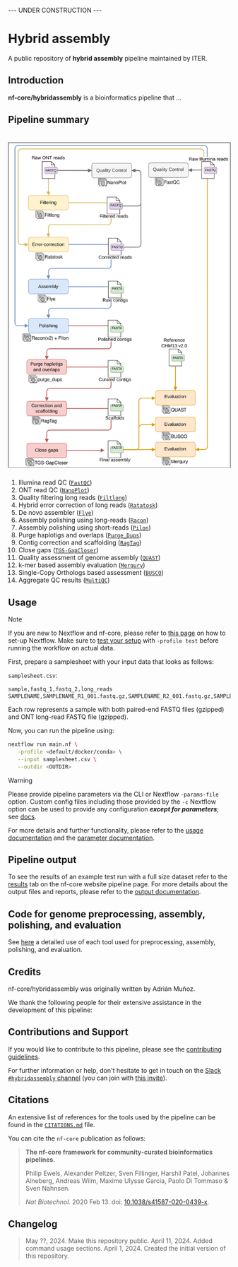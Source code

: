 --- UNDER CONSTRUCTION ---

# Hybrid assembly

A public repository of **hybrid assembly** pipeline maintained by ITER.

## Introduction

**nf-core/hybridassembly** is a bioinformatics pipeline that ...

<!-- TODO nf-core:
   Complete this sentence with a 2-3 sentence summary of what types of data the pipeline ingests, a brief overview of the
   major pipeline sections and the types of output it produces. You're giving an overview to someone new
   to nf-core here, in 15-20 seconds. For an example, see https://github.com/nf-core/rnaseq/blob/master/README.md#introduction
-->

## Pipeline summary

<h1>
  <picture>
    <source media="(prefers-color-scheme: dark)" srcset="docs/images/Simplified pipeline.drawio.svg">
    <img alt="Hybrid assembly pipeline" src="docs/images/Simplified pipeline.drawio.svg">
  </picture>
</h1>

1. Illumina read QC ([`FastQC`](https://www.bioinformatics.babraham.ac.uk/projects/fastqc/))
2. ONT read QC ([`NanoPlot`](https://github.com/wdecoster/NanoPlot))
3. Quality filtering long reads ([`Filtlong`](https://github.com/rrwick/Filtlong))
4. Hybrid error correction of long reads ([`Ratatosk`](https://github.com/DecodeGenetics/Ratatosk))
5. De novo assembler ([`Flye`](https://github.com/fenderglass/Flye))
6. Assembly polishing using long-reads ([`Racon`](https://github.com/isovic/racon))
7. Assembly polishing using short-reads ([`Pilon`](https://github.com/broadinstitute/pilon))
8. Purge haplotigs and overlaps ([`Purge_Dups`](https://github.com/dfguan/purge_dups))
9. Contig correction and scaffolding ([`RagTag`](https://github.com/malonge/RagTag))
10. Close gaps ([`TGS-GapCloser`](https://github.com/BGI-Qingdao/TGS-GapCloser))
11. Quality assessment of genome assembly ([`QUAST`](https://quast.sourceforge.net/))
12. k-mer based assembly evaluation ([`Merqury`](https://github.com/marbl/merqury))
13. Single-Copy Orthologs based assessment ([`BUSCO`](https://busco.ezlab.org/))
14. Aggregate QC results ([`MultiQC`](http://multiqc.info/))

## Usage

> [!NOTE]
> If you are new to Nextflow and nf-core, please refer to [this page](https://nf-co.re/docs/usage/installation) on how to set-up Nextflow. Make sure to [test your setup](https://nf-co.re/docs/usage/introduction#how-to-run-a-pipeline) with `-profile test` before running the workflow on actual data.

First, prepare a samplesheet with your input data that looks as follows:

`samplesheet.csv`:

```csv
sample,fastq_1,fastq_2,long_reads
SAMPLENAME,SAMPLENAME_R1_001.fastq.gz,SAMPLENAME_R2_001.fastq.gz,SAMPLENAME_LR.fastq.gz
```

Each row represents a sample with both paired-end FASTQ files (gzipped) and ONT long-read FASTQ file (gzipped).

<!-- TODO nf-core: Describe the minimum required steps to execute the pipeline, e.g. how to prepare samplesheets.
     Explain what rows and columns represent. For instance (please edit as appropriate):

-->

Now, you can run the pipeline using:

<!-- TODO nf-core: update the following command to include all required parameters for a minimal example -->

```bash
nextflow run main.nf \
   -profile <default/docker/conda> \
   --input samplesheet.csv \
   --outdir <OUTDIR>
```

> [!WARNING]
> Please provide pipeline parameters via the CLI or Nextflow `-params-file` option. Custom config files including those provided by the `-c` Nextflow option can be used to provide any configuration _**except for parameters**_;
> see [docs](https://nf-co.re/usage/configuration#custom-configuration-files).

For more details and further functionality, please refer to the [usage documentation](https://nf-co.re/hybridassembly/usage) and the [parameter documentation](https://nf-co.re/hybridassembly/parameters).

## Pipeline output

To see the results of an example test run with a full size dataset refer to the [results](https://nf-co.re/hybridassembly/results) tab on the nf-core website pipeline page.
For more details about the output files and reports, please refer to the
[output documentation](https://nf-co.re/hybridassembly/output).

## Code for genome preprocessing, assembly, polishing, and evaluation

See [here](https://github.com/AdrianMBarrera/hybridassembly/blob/master/docs/benchmarking_code.md) a detailed use of each tool used for preprocessing, assembly, polishing, and evaluation.

## Credits

nf-core/hybridassembly was originally written by Adrián Muñoz.

We thank the following people for their extensive assistance in the development of this pipeline:

<!-- TODO nf-core: If applicable, make list of people who have also contributed -->

## Contributions and Support

If you would like to contribute to this pipeline, please see the [contributing guidelines](.github/CONTRIBUTING.md).

For further information or help, don't hesitate to get in touch on the [Slack `#hybridassembly` channel](https://nfcore.slack.com/channels/hybridassembly) (you can join with [this invite](https://nf-co.re/join/slack)).

## Citations

<!-- TODO nf-core: Add citation for pipeline after first release. Uncomment lines below and update Zenodo doi and badge at the top of this file. -->
<!-- If you use nf-core/hybridassembly for your analysis, please cite it using the following doi: [10.5281/zenodo.XXXXXX](https://doi.org/10.5281/zenodo.XXXXXX) -->

<!-- TODO nf-core: Add bibliography of tools and data used in your pipeline -->

An extensive list of references for the tools used by the pipeline can be found in the [`CITATIONS.md`](CITATIONS.md) file.

You can cite the `nf-core` publication as follows:

> **The nf-core framework for community-curated bioinformatics pipelines.**
>
> Philip Ewels, Alexander Peltzer, Sven Fillinger, Harshil Patel, Johannes Alneberg, Andreas Wilm, Maxime Ulysse Garcia, Paolo Di Tommaso & Sven Nahnsen.
>
> _Nat Biotechnol._ 2020 Feb 13. doi: [10.1038/s41587-020-0439-x](https://dx.doi.org/10.1038/s41587-020-0439-x).

## Changelog

> May ??, 2024. Make this repository public.
> April 11, 2024. Added command usage sections.
> April 1, 2024. Created the initial version of this repository.
